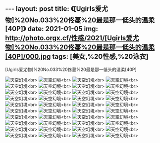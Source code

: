 ﻿---
layout: post
title: 《[Ugirls爱尤物]%20No.033%20佟蔓%20最是那一低头的温柔[40P]》
date: 2021-01-05
img: http://photo.orgx.cf/性感/2021/[Ugirls爱尤物]%20No.033%20佟蔓%20最是那一低头的温柔[40P]/000.jpg
tags: [美女,%20性感,%20泳衣]
---

[Ugirls爱尤物]%20No.033%20佟蔓%20最是那一低头的温柔[40P]



![天空幻境](http://photo.orgx.cf/性感/2021/[Ugirls爱尤物]%20No.033%20佟蔓%20最是那一低头的温柔[40P]/001.jpg''天空幻境'')<br>
![天空幻境](http://photo.orgx.cf/性感/2021/[Ugirls爱尤物]%20No.033%20佟蔓%20最是那一低头的温柔[40P]/002.jpg''天空幻境'')<br>
![天空幻境](http://photo.orgx.cf/性感/2021/[Ugirls爱尤物]%20No.033%20佟蔓%20最是那一低头的温柔[40P]/003.jpg''天空幻境'')<br>
![天空幻境](http://photo.orgx.cf/性感/2021/[Ugirls爱尤物]%20No.033%20佟蔓%20最是那一低头的温柔[40P]/004.jpg''天空幻境'')<br>
![天空幻境](http://photo.orgx.cf/性感/2021/[Ugirls爱尤物]%20No.033%20佟蔓%20最是那一低头的温柔[40P]/005.jpg''天空幻境'')<br>
![天空幻境](http://photo.orgx.cf/性感/2021/[Ugirls爱尤物]%20No.033%20佟蔓%20最是那一低头的温柔[40P]/006.jpg''天空幻境'')<br>
![天空幻境](http://photo.orgx.cf/性感/2021/[Ugirls爱尤物]%20No.033%20佟蔓%20最是那一低头的温柔[40P]/007.jpg''天空幻境'')<br>
![天空幻境](http://photo.orgx.cf/性感/2021/[Ugirls爱尤物]%20No.033%20佟蔓%20最是那一低头的温柔[40P]/008.jpg''天空幻境'')<br>
![天空幻境](http://photo.orgx.cf/性感/2021/[Ugirls爱尤物]%20No.033%20佟蔓%20最是那一低头的温柔[40P]/009.jpg''天空幻境'')<br>
![天空幻境](http://photo.orgx.cf/性感/2021/[Ugirls爱尤物]%20No.033%20佟蔓%20最是那一低头的温柔[40P]/010.jpg''天空幻境'')<br>
![天空幻境](http://photo.orgx.cf/性感/2021/[Ugirls爱尤物]%20No.033%20佟蔓%20最是那一低头的温柔[40P]/011.jpg''天空幻境'')<br>
![天空幻境](http://photo.orgx.cf/性感/2021/[Ugirls爱尤物]%20No.033%20佟蔓%20最是那一低头的温柔[40P]/012.jpg''天空幻境'')<br>
![天空幻境](http://photo.orgx.cf/性感/2021/[Ugirls爱尤物]%20No.033%20佟蔓%20最是那一低头的温柔[40P]/013.jpg''天空幻境'')<br>
![天空幻境](http://photo.orgx.cf/性感/2021/[Ugirls爱尤物]%20No.033%20佟蔓%20最是那一低头的温柔[40P]/014.jpg''天空幻境'')<br>
![天空幻境](http://photo.orgx.cf/性感/2021/[Ugirls爱尤物]%20No.033%20佟蔓%20最是那一低头的温柔[40P]/015.jpg''天空幻境'')<br>
![天空幻境](http://photo.orgx.cf/性感/2021/[Ugirls爱尤物]%20No.033%20佟蔓%20最是那一低头的温柔[40P]/016.jpg''天空幻境'')<br>
![天空幻境](http://photo.orgx.cf/性感/2021/[Ugirls爱尤物]%20No.033%20佟蔓%20最是那一低头的温柔[40P]/017.jpg''天空幻境'')<br>
![天空幻境](http://photo.orgx.cf/性感/2021/[Ugirls爱尤物]%20No.033%20佟蔓%20最是那一低头的温柔[40P]/018.jpg''天空幻境'')<br>
![天空幻境](http://photo.orgx.cf/性感/2021/[Ugirls爱尤物]%20No.033%20佟蔓%20最是那一低头的温柔[40P]/019.jpg''天空幻境'')<br>
![天空幻境](http://photo.orgx.cf/性感/2021/[Ugirls爱尤物]%20No.033%20佟蔓%20最是那一低头的温柔[40P]/020.jpg''天空幻境'')<br>
![天空幻境](http://photo.orgx.cf/性感/2021/[Ugirls爱尤物]%20No.033%20佟蔓%20最是那一低头的温柔[40P]/021.jpg''天空幻境'')<br>
![天空幻境](http://photo.orgx.cf/性感/2021/[Ugirls爱尤物]%20No.033%20佟蔓%20最是那一低头的温柔[40P]/022.jpg''天空幻境'')<br>
![天空幻境](http://photo.orgx.cf/性感/2021/[Ugirls爱尤物]%20No.033%20佟蔓%20最是那一低头的温柔[40P]/023.jpg''天空幻境'')<br>
![天空幻境](http://photo.orgx.cf/性感/2021/[Ugirls爱尤物]%20No.033%20佟蔓%20最是那一低头的温柔[40P]/024.jpg''天空幻境'')<br>
![天空幻境](http://photo.orgx.cf/性感/2021/[Ugirls爱尤物]%20No.033%20佟蔓%20最是那一低头的温柔[40P]/025.jpg''天空幻境'')<br>
![天空幻境](http://photo.orgx.cf/性感/2021/[Ugirls爱尤物]%20No.033%20佟蔓%20最是那一低头的温柔[40P]/026.jpg''天空幻境'')<br>
![天空幻境](http://photo.orgx.cf/性感/2021/[Ugirls爱尤物]%20No.033%20佟蔓%20最是那一低头的温柔[40P]/027.jpg''天空幻境'')<br>
![天空幻境](http://photo.orgx.cf/性感/2021/[Ugirls爱尤物]%20No.033%20佟蔓%20最是那一低头的温柔[40P]/028.jpg''天空幻境'')<br>
![天空幻境](http://photo.orgx.cf/性感/2021/[Ugirls爱尤物]%20No.033%20佟蔓%20最是那一低头的温柔[40P]/029.jpg''天空幻境'')<br>
![天空幻境](http://photo.orgx.cf/性感/2021/[Ugirls爱尤物]%20No.033%20佟蔓%20最是那一低头的温柔[40P]/030.jpg''天空幻境'')<br>
![天空幻境](http://photo.orgx.cf/性感/2021/[Ugirls爱尤物]%20No.033%20佟蔓%20最是那一低头的温柔[40P]/031.jpg''天空幻境'')<br>
![天空幻境](http://photo.orgx.cf/性感/2021/[Ugirls爱尤物]%20No.033%20佟蔓%20最是那一低头的温柔[40P]/032.jpg''天空幻境'')<br>
![天空幻境](http://photo.orgx.cf/性感/2021/[Ugirls爱尤物]%20No.033%20佟蔓%20最是那一低头的温柔[40P]/033.jpg''天空幻境'')<br>
![天空幻境](http://photo.orgx.cf/性感/2021/[Ugirls爱尤物]%20No.033%20佟蔓%20最是那一低头的温柔[40P]/034.jpg''天空幻境'')<br>
![天空幻境](http://photo.orgx.cf/性感/2021/[Ugirls爱尤物]%20No.033%20佟蔓%20最是那一低头的温柔[40P]/035.jpg''天空幻境'')<br>
![天空幻境](http://photo.orgx.cf/性感/2021/[Ugirls爱尤物]%20No.033%20佟蔓%20最是那一低头的温柔[40P]/036.jpg''天空幻境'')<br>
![天空幻境](http://photo.orgx.cf/性感/2021/[Ugirls爱尤物]%20No.033%20佟蔓%20最是那一低头的温柔[40P]/037.jpg''天空幻境'')<br>
![天空幻境](http://photo.orgx.cf/性感/2021/[Ugirls爱尤物]%20No.033%20佟蔓%20最是那一低头的温柔[40P]/038.jpg''天空幻境'')<br>
![天空幻境](http://photo.orgx.cf/性感/2021/[Ugirls爱尤物]%20No.033%20佟蔓%20最是那一低头的温柔[40P]/039.jpg''天空幻境'')<br>
![天空幻境](http://photo.orgx.cf/性感/2021/[Ugirls爱尤物]%20No.033%20佟蔓%20最是那一低头的温柔[40P]/040.jpg''天空幻境'')<br>